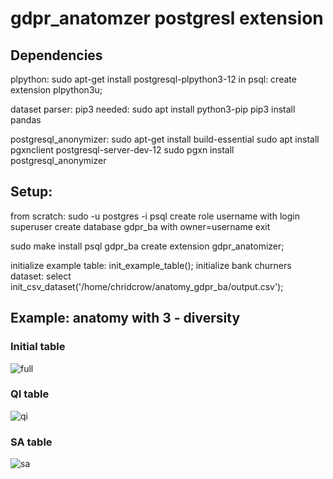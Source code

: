 # gdpr_anatomzer postgresl extension

## Dependencies

plpython:
sudo apt-get install postgresql-plpython3-12
in psql: create extension plpython3u;

dataset parser:
pip3 needed: sudo apt install python3-pip
pip3 install pandas

postgresql_anonymizer:
sudo apt-get install build-essential
sudo apt install pgxnclient postgresql-server-dev-12
sudo pgxn install postgresql_anonymizer

## Setup:

from scratch:
sudo -u postgres -i
psql
create role username with login superuser
create database gdpr_ba with owner=username
exit


sudo make install
psql gdpr_ba
create extension gdpr_anatomizer;

initialize example table: init_example_table();
initialize bank churners dataset: select init_csv_dataset('/home/chridcrow/anatomy_gdpr_ba/output.csv');


## Example: anatomy with 3 - diversity

### Initial table
![full](https://i.postimg.cc/qBbdZYXQ/Screenshot-2020-11-19-at-15-33-34.png)

### QI table
![qi](https://i.postimg.cc/VNBx9Hkq/Screenshot-2020-11-19-at-15-34-55.png)

### SA table
![sa](https://i.postimg.cc/Lspd1M24/Screenshot-2020-11-19-at-15-35-10.png)
